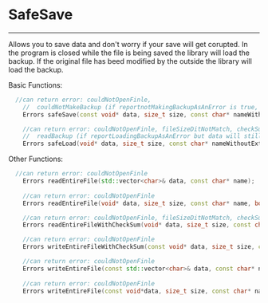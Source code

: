# SafeSave

---

Allows you to save data and don't worry if your save will get corupted. In the program is closed while the file is being saved the library will load the backup.
If the original file has beed modified by the outside the library will load the backup.

Basic Functions:

```cpp
  //can return error: couldNotOpenFinle, 
	//	couldNotMakeBackup (if reportnotMakingBackupAsAnError is true, but will still save the first file)
	Errors safeSave(const void* data, size_t size, const char* nameWithoutExtension, bool reportnotMakingBackupAsAnError);

	//can return error: couldNotOpenFinle, fileSizeDitNotMatch, checkSumFailed, 
	//	readBackup (if reportLoadingBackupAsAnError but data will still be loaded with the backup)
	Errors safeLoad(void* data, size_t size, const char* nameWithoutExtension, bool reportLoadingBackupAsAnError);
```

Other Functions:

```cpp
  //can return error: couldNotOpenFinle
	Errors readEntireFile(std::vector<char>& data, const char* name);
	
	//can return error: couldNotOpenFinle
	Errors readEntireFile(void* data, size_t size, const char* name, bool shouldMatchSize, int *bytesRead = nullptr);

	//can return error: couldNotOpenFinle, fileSizeDitNotMatch, checkSumFailed
	Errors readEntireFileWithCheckSum(void* data, size_t size, const char* name);

	//can return error: couldNotOpenFinle
	Errors writeEntireFileWithCheckSum(const void* data, size_t size, const char* name);

	//can return error: couldNotOpenFinle
	Errors writeEntireFile(const std::vector<char>& data, const char* name);
	
	//can return error: couldNotOpenFinle
	Errors writeEntireFile(const void*data, size_t size, const char* name);
```
